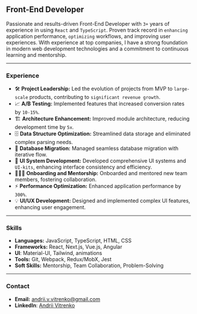 ## Front-End Developer

Passionate and results-driven Front-End Developer with `3+` years of
experience in using `React` and `TypeScript`. Proven track record in
`enhancing` application performance, `optimizing` workflows, and improving user
experiences. With experience at top companies, I have a strong foundation in
modern web development technologies and a commitment to continuous learning and
mentorship.

---

### Experience

- 🛠️ **Project Leadership:** Led the evolution of projects from MVP to `large-scale`
  products, contributing to `significant revenue growth`.
- 📈 **A/B Testing:** Implemented features that increased conversion rates by
  `10-15%`.
- 🏗️ **Architecture Enhancement:** Improved module architecture, reducing
  development time by `5x`.
- 🗄️ **Data Structure Optimization:** Streamlined data storage and eliminated
  complex parsing needs.
- 🔄 **Database Migration:** Managed seamless database migration with iterative
  flow.
- 🎨 **UI System Development:** Developed comprehensive UI systems and `UI-kits`,
  enhancing interface consistency and efficiency.
- 🧑‍🤝‍🧑 **Onboarding and Mentorship:** Onboarded and mentored new team members,
  fostering collaboration.
- ⚡ **Performance Optimization:** Enhanced application performance by `300%`.
- 💡 **UI/UX Development:** Designed and implemented complex UI features, enhancing
  user engagement.

---

### Skills

- **Languages:** JavaScript, TypeScript, HTML, CSS
- **Frameworks:** React, Next.js, Vue.js, Angular
- **UI**: Material-UI, Tailwind, animations
- **Tools:** Git, Webpack, Redux/MobX, Jest
- **Soft Skills:** Mentorship, Team Collaboration, Problem-Solving

---

### Contact

- **Email:** [andrii.v.vitrenko@gmail.com](mailto:andrii.v.vitrenko@gmail.com)
- **LinkedIn**: [Andrii Vitrenko](https://www.linkedin.com/in/andrii-vitrenko/)

